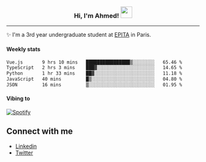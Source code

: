 <!-- Heading -->
<h3 align="center"> Hi, I'm Ahmed! <img src = "https://raw.githubusercontent.com/MartinHeinz/MartinHeinz/master/wave.gif" width = 30px></h3>

<!-- About section -->
---
✨ I'm a 3rd year undergraduate student at <a href="https://www.epita.fr/en/">EPITA</a> in Paris.

<h4 align ="left"> Weekly stats </h4>

<!--START_SECTION:waka-->

```txt
Vue.js       9 hrs 10 mins   ████████████████▒░░░░░░░░   65.46 %
TypeScript   2 hrs 3 mins    ███▓░░░░░░░░░░░░░░░░░░░░░   14.65 %
Python       1 hr 33 mins    ██▓░░░░░░░░░░░░░░░░░░░░░░   11.18 %
JavaScript   40 mins         █▒░░░░░░░░░░░░░░░░░░░░░░░   04.80 %
JSON         16 mins         ▒░░░░░░░░░░░░░░░░░░░░░░░░   01.95 %
```

<!--END_SECTION:waka-->

<!-- [![Ahmed's GitHub stats](https://github-readme-stats.vercel.app/api?username=ahmedhassayoune)](https://github.com/anuraghazra/github-readme-stats) -->

<h4 align ="left">Vibing to</h4>

[![Spotify](https://novatorem-ten-lyart.vercel.app/api/spotify)](https://open.spotify.com/user/31knevkvll66tzc3gqtoi6ngjbre)

<!-- Connect section -->

## Connect with me
  * <a href="https://www.linkedin.com/in/ahmed-hassayoune">Linkedin</a>
  * <a href="https://twitter.com/Ahmedhassaaa">Twitter</a>

<!-- Connect section: END -->
